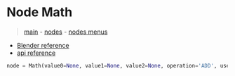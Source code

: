 # Node Math

> [main](../structure.md) - [nodes](nodes.md) - [nodes menus](nodes_menus.md)

- [Blender reference](https://docs.blender.org/manual/en/latest/modeling/geometry_nodes/utilities/math.html)
 - [api reference]({node.blender_python_ref})

```python
node = Math(value0=None, value1=None, value2=None, operation='ADD', use_clamp=False)```
